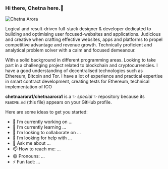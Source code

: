 ### Hi there, Chetna here.👋

![Chetna Arora](https://i.imgur.com/GEySr9Zh.png)

Logical and result-driven full-stack designer & developer dedicated to building and optimising user focused-websites and applications. Judicious and creative when crafting effective websites, apps and platforms to propel competitive advantage and revenue growth. Technically proficient and analytical problem solver with a calm and focused demeanour.

With a solid background in different programming areas. Looking to take part in a challenging project related to blockchain and cryptocurrencies. I have a good understanding of decentralised technologies such as Ethereum, Bitcoin and Tor. I have a lot of experience and practical expertise in smart contract development, creating tests for Ethereum, technical implementation of ICO

**chetnaarora1/chetnaarora1** is a ✨ _special_ ✨ repository because its `README.md` (this file) appears on your GitHub profile.

Here are some ideas to get you started:

- 🔭 I’m currently working on ...
- 🌱 I’m currently learning ...
- 👯 I’m looking to collaborate on ...
- 🤔 I’m looking for help with ...
- 💬 Ask me about ...
- 📫 How to reach me: ...
- 😄 Pronouns: ...
- ⚡ Fun fact: ...
